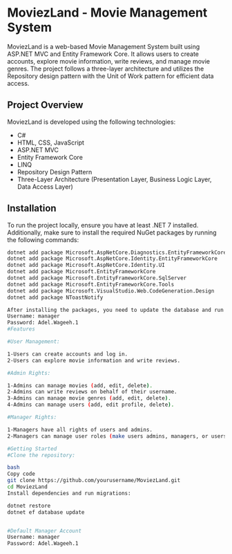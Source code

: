 
# MoviezLand - Movie Management System

MoviezLand is a web-based Movie Management System built using ASP.NET MVC and Entity Framework Core. It allows users to create accounts, explore movie information, write reviews, and manage movie genres. The project follows a three-layer architecture and utilizes the Repository design pattern with the Unit of Work pattern for efficient data access.

## Project Overview

MoviezLand is developed using the following technologies:
- C#
- HTML, CSS, JavaScript
- ASP.NET MVC
- Entity Framework Core
- LINQ
- Repository Design Pattern
- Three-Layer Architecture (Presentation Layer, Business Logic Layer, Data Access Layer)

## Installation

To run the project locally, ensure you have at least .NET 7 installed. Additionally, make sure to install the required NuGet packages by running the following commands:

```bash
dotnet add package Microsoft.AspNetCore.Diagnostics.EntityFrameworkCore
dotnet add package Microsoft.AspNetCore.Identity.EntityFrameworkCore
dotnet add package Microsoft.AspNetCore.Identity.UI
dotnet add package Microsoft.EntityFrameworkCore
dotnet add package Microsoft.EntityFrameworkCore.SqlServer
dotnet add package Microsoft.EntityFrameworkCore.Tools
dotnet add package Microsoft.VisualStudio.Web.CodeGeneration.Design
dotnet add package NToastNotify

After installing the packages, you need to update the database and run the migrations. The initial migration will create a default manager account with the following credentials:
Username: manager
Password: Adel.Wageeh.1
#Features

#User Management:

1-Users can create accounts and log in.
2-Users can explore movie information and write reviews.

#Admin Rights:

1-Admins can manage movies (add, edit, delete).
2-Admins can write reviews on behalf of their username.
3-Admins can manage movie genres (add, edit, delete).
4-Admins can manage users (add, edit profile, delete).

#Manager Rights:

1-Managers have all rights of users and admins.
2-Managers can manage user roles (make users admins, managers, or users).

#Getting Started
#Clone the repository:

bash
Copy code
git clone https://github.com/yourusername/MoviezLand.git
cd MoviezLand
Install dependencies and run migrations:

dotnet restore
dotnet ef database update


#Default Manager Account
Username: manager
Password: Adel.Wageeh.1

